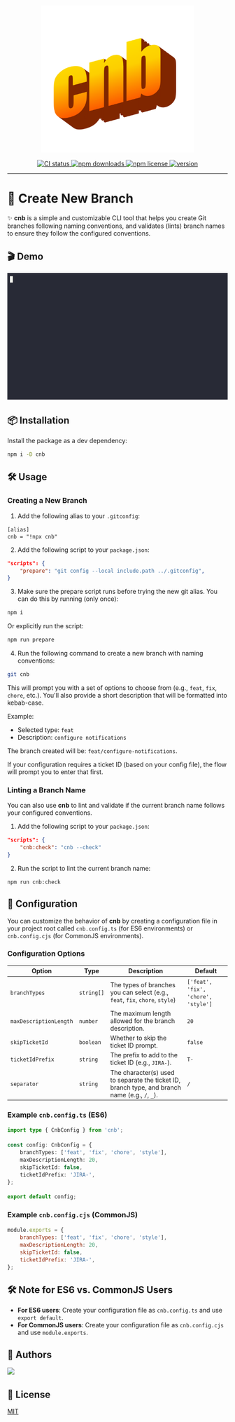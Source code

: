 <p align="center">
    <img src="https://github.com/amir-ben-shimol/cnb/blob/main/assets/brand.png" width="350" />
</p>

<p align="center">
	<a href="https://github.com/amir-ben-shimol/cnb">
    	<img src="https://img.shields.io/github/actions/workflow/status/amir-ben-shimol/cnb/integrate.yaml?label=CI&logo=GitHub" alt="CI status">
  	</a>
	<a href="https://www.npmjs.com/package/cnb">
    	<img src="https://img.shields.io/npm/dm/cnb?logo=NPM" alt="npm downloads">
  	</a>
	<a href="https://github.com/amir-ben-shimol/cnb">
    	<img src="https://img.shields.io/npm/l/cnb" alt="npm license">
  	</a>
	<a href="https://github.com/amir-ben-shimol/cnb">
    	<img src="https://img.shields.io/npm/v/cnb?label=version" alt="version">
  	</a>
</p>

<hr />

# 🚀 Create New Branch

✨ **cnb** is a simple and customizable CLI tool that helps you create Git branches following naming conventions, and validates (lints) branch names to ensure they follow the configured conventions.

## 🎬 Demo

![cnb](assets/demo.gif)

## 📦 Installation

Install the package as a dev dependency:

```bash
npm i -D cnb
```

## 🛠️ Usage

### Creating a New Branch

1. Add the following alias to your `.gitconfig`:

```shell
[alias]
cnb = "!npx cnb"
```

2. Add the following script to your `package.json`:

```json
"scripts": {
	"prepare": "git config --local include.path ../.gitconfig",
}
```

3. Make sure the prepare script runs before trying the new git alias. You can do this by running (only once):

```bash
npm i
```

Or explicitly run the script:

```bash
npm run prepare
```

4. Run the following command to create a new branch with naming conventions:

```bash
git cnb
```

This will prompt you with a set of options to choose from (e.g., `feat`, `fix`, `chore`, etc.). You'll also provide a short description that will be formatted into kebab-case.

Example:

-   Selected type: `feat`
-   Description: `configure notifications`

The branch created will be: `feat/configure-notifications`.

If your configuration requires a ticket ID (based on your config file), the flow will prompt you to enter that first.

### Linting a Branch Name

You can also use **cnb** to lint and validate if the current branch name follows your configured conventions.

1. Add the following script to your `package.json`:

```json
"scripts": {
	"cnb:check": "cnb --check"
}
```

2. Run the script to lint the current branch name:

```bash
npm run cnb:check
```

## 📁 Configuration

You can customize the behavior of **cnb** by creating a configuration file in your project root called `cnb.config.ts` (for ES6 environments) or `cnb.config.cjs` (for CommonJS environments).

### Configuration Options

| Option                 | Type       | Description                                                                                     | Default                             |
| ---------------------- | ---------- | ----------------------------------------------------------------------------------------------- | ----------------------------------- |
| `branchTypes`          | `string[]` | The types of branches you can select (e.g., `feat`, `fix`, `chore`, `style`)                    | `['feat', 'fix', 'chore', 'style']` |
| `maxDescriptionLength` | `number`   | The maximum length allowed for the branch description.                                          | `20`                                |
| `skipTicketId`         | `boolean`  | Whether to skip the ticket ID prompt.                                                           | `false`                             |
| `ticketIdPrefix`       | `string`   | The prefix to add to the ticket ID (e.g., `JIRA-`).                                             | `T-`                                |
| `separator`            | `string`   | The character(s) used to separate the ticket ID, branch type, and branch name (e.g., `/`, `_`). | `/`                                 |

### Example `cnb.config.ts` (ES6)

```ts
import type { CnbConfig } from 'cnb';

const config: CnbConfig = {
	branchTypes: ['feat', 'fix', 'chore', 'style'],
	maxDescriptionLength: 20,
	skipTicketId: false,
	ticketIdPrefix: 'JIRA-',
};

export default config;
```

### Example `cnb.config.cjs` (CommonJS)

```js
module.exports = {
	branchTypes: ['feat', 'fix', 'chore', 'style'],
	maxDescriptionLength: 20,
	skipTicketId: false,
	ticketIdPrefix: 'JIRA-',
};
```

## 🛠️ Note for ES6 vs. CommonJS Users

-   **For ES6 users**: Create your configuration file as `cnb.config.ts` and use `export default`.
-   **For CommonJS users**: Create your configuration file as `cnb.config.cjs` and use `module.exports`.

## 👥 Authors

<a href="https://github.com/amir-ben-shimol">
    <img src="https://avatars.githubusercontent.com/u/105565954?s=400&u=01efa537bf4368251ffa05954d13aa1861073b39&v=4" height="50" />
</a>

## 📄 License

[MIT](https://choosealicense.com/licenses/mit/)
